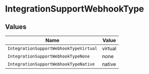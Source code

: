 # IntegrationSupportWebhookType


## Values

| Name                                   | Value                                  |
| -------------------------------------- | -------------------------------------- |
| `IntegrationSupportWebhookTypeVirtual` | virtual                                |
| `IntegrationSupportWebhookTypeNone`    | none                                   |
| `IntegrationSupportWebhookTypeNative`  | native                                 |